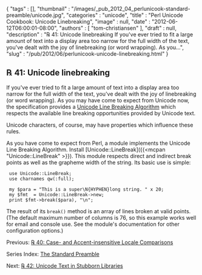 {
   "tags" : [],
   "thumbnail" : "/images/_pub_2012_04_perlunicook-standard-preamble/unicode.jpg",
   "categories" : "unicode",
   "title" : "Perl Unicode Cookbook: Unicode Linebreaking",
   "image" : null,
   "date" : "2012-06-12T06:00:01-08:00",
   "authors" : [
      "tom-christiansen"
   ],
   "draft" : null,
   "description" : "℞ 41: Unicode linebreaking If you've ever tried to fit a large amount of text into a display area too narrow for the full width of the text, you've dealt with the joy of linebreaking (or word wrapping). As you...",
   "slug" : "/pub/2012/06/perlunicook-unicode-linebreaking.html"
}



℞ 41: Unicode linebreaking
--------------------------

If you've ever tried to fit a large amount of text into a display area too narrow for the full width of the text, you've dealt with the joy of linebreaking (or word wrapping). As you may have come to expect from Unicode now, the specification provides a [Unicode Line Breaking Algorithm](http://www.unicode.org/reports/tr14/) which respects the available line breaking opportunities provided by Unicode text.

Unicode characters, of course, may have properties which influence these rules.

As you have come to expect from Perl, a module implements the Unicode Line Breaking Algorithm. Install [Unicode::LineBreak]({{<mcpan "Unicode::LineBreak" >}}). This module respects direct and indirect break points as well as the grapheme width of the string. Its basic use is simple:

     use Unicode::LineBreak;
     use charnames qw(:full);

     my $para = "This is a super\N{HYPHEN}long string. " x 20;
     my $fmt  = Unicode::LineBreak->new;
     print $fmt->break($para), "\n";

The result of its `break()` method is an array of lines broken at valid points. (The default maximum number of columns is 76, so this example works well for email and console use. See the module's documentation for other configuration options.)

Previous: [℞ 40: Case- and Accent-insensitive Locale Comparisons](/pub/2012/06/perlunicook-case--and-accent-insensitive-locale-comparison.html)

Series Index: [The Standard Preamble](/pub/2012/04/perlunicook-standard-preamble.html)

Next: [℞ 42: Unicode Text in Stubborn Libraries](/pub/2012/06/perlunicook-unicode-text-in-stubborn-libraries.html)
